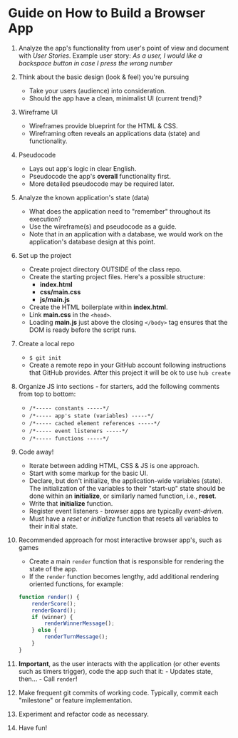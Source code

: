 # Guide on How to Build a Browser App

1. Analyze the app's functionality from user's point of view and document with _User Stories_.  Example user story: _As a user, I would like a backspace button in case I press the wrong number_

2. Think about the basic design (look & feel) you're pursuing 
	- Take your users (audience) into consideration.
	- Should the app have a clean, minimalist UI (current trend)?

3. Wireframe UI	
	- Wireframes provide blueprint for the HTML & CSS. 
	- Wireframing often reveals an applications data (state) and functionality.

4. Pseudocode
	- Lays out app's logic in clear English.
	- Pseudocode the app's **overall** functionality first.
	- More detailed pseudocode may be required later.

5. Analyze the known application's state (data)
	- What does the application need to "remember" throughout its execution?
	- Use the wireframe(s) and pseudocode as a guide.
	- Note that in an application with a database, we would work on the application's database design at this point.

6. Set up the project
	- Create project directory OUTSIDE of the class repo.
	- Create the starting project files. Here's a possible structure:
		- **index.html**
		- **css/main.css**
		- **js/main.js**
	- Create the HTML boilerplate within **index.html**.
	- Link **main.css** in the `<head>`.
	- Loading **main.js** just above the closing `</body>` tag ensures that the DOM is ready before the script runs.

7. Create a local repo
	- `$ git init`
	- Create a remote repo in your GitHub account following instructions that GitHub provides.  After this project it will be ok to use `hub create`

8. Organize JS into sections - for starters, add the following comments from top to bottom:
	- `/*----- constants -----*/`
	- `/*----- app's state (variables) -----*/`
	- `/*----- cached element references -----*/`
	- `/*----- event listeners -----*/`
	- `/*----- functions -----*/`

9. Code away!
	- Iterate between adding HTML, CSS & JS is one approach.
	- Start with some markup for the basic UI.
	- Declare, but don't initialize, the application-wide variables (state). The initialization of the variables to their "start-up" state should be done within an **initialize**, or similarly named function, i.e., **reset**.
	- Write that **initialize** function.
	- Register event listeners - browser apps are typically _event-driven_.
	- Must have a _reset_ or _initialize_ function that resets all variables to their initial state.

10. Recommended approach for most interactive browser app's, such as games
	- Create a main `render` function that is responsible for rendering the state of the app.
	- If the `render` function becomes lengthy, add additional rendering oriented functions, for example:
	
	```js
	function render() {
		renderScore();
		renderBoard();
		if (winner) {
			renderWinnerMessage();
		} else {
			renderTurnMessage();
		}
	}
	```
11. **Important**, as the user interacts with the application (or other events such as timers trigger), code the app such that it:
		- Updates state, then...
		- Call `render`!

12. Make frequent git commits of working code. Typically, commit each "milestone" or feature implementation.

13. Experiment and refactor code as necessary.

14. Have fun!